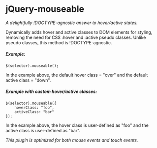 # jQuery-mouseable

_A delightfully !DOCTYPE-agnostic answer to hover/active states._

Dynamically adds hover and active classes to DOM elements for styling, removing the need for CSS :hover and :active pseudo classes. Unlike pseudo classes, this method is !DOCTYPE-agnostic.

##### Example:

```
$(selector).mouseable();
```

In the example above, the default hover class = "over" and the default active class = "down".

##### Example with custom hover/active classes:

```
$(selector).mouseable({
	hoverClass: "foo",
	activeClass: "bar"
});
```

In the example above, the hover class is user-defined as "foo" and the active class is user-defined as "bar".

*This plugin is optimized for both mouse events and touch events.*